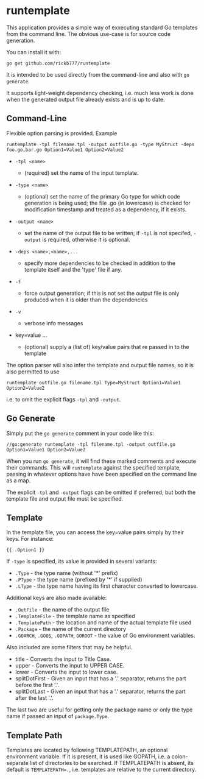 # runtemplate

This application provides a simple way of exxecuting standard Go templates from the command line. The obvious
use-case is for source code generation.

You can install it with:

```
go get github.com/rickb777/runtemplate
```

It is intended to be used directly from the command-line and also with `go generate`.

It supports light-weight dependency checking, i.e. much less work is done when the generated output file
already exists and is up to date.

## Command-Line

Flexible option parsing is provided. Example

```
runtemplate -tpl filename.tpl -output outfile.go -type MyStruct -deps foo.go,bar.go Option1=Value1 Option2=Value2
```

 * `-tpl <name>`
   - (required) set the name of the input template.

 * `-type <name>`
   - (optional) set the name of the primary Go type for which code generation is being used; the file <name>.go
     (in lowercase) is checked for modification timestamp and treated as a dependency, if it exists.

 * `-output <name>`
   - set the name of the output file to be written; if `-tpl` is not specifed, `-output` is required,
     otherwise it is optional.

 * `-deps <name>,<name>,...`
   - specify more dependencies to be checked in addition to the template itself and the 'type' file if any.

 * `-f`
   - force output generation; if this is not set the output file is only produced when it is older than the
     dependencies

 * `-v`
   - verbose info messages

 * key=value ...
   - (optional) supply a (list of) key/value pairs that re passed in to the template

The option parser will also infer the template and output file names, so it is also permitted to use

```
runtemplate outfile.go filename.tpl Type=MyStruct Option1=Value1 Option2=Value2
```

i.e. to omit the explicit flags `-tpl` and `-output`.

## Go Generate

Simply put the `go generate` comment in your code like this:

```
//go:generate runtemplate -tpl filename.tpl -output outfile.go Option1=Value1 Option2=Value2
```

When you run `go generate`, it will find these marked comments and execute their commands. This will
`runtemplate` against the specified template, passing in whatever options have have been specified
on the command line as a map.

The explicit `-tpl` and `-output` flags can be omitted if preferred, but both the template file and
output file must be specified.

## Template

In the template file, you can access the key=value pairs simply by their keys. For instance:

`{{ .Option1 }}`

If `-type` is specified, its value is provided in several variants:

 * `.Type`  - the type name (without '*' prefix)
 * `.PType` - the type name (prefixed by '*' if supplied)
 * `.LType` - the type name having its first character converted to lowercase.

Additional keys are also made available:

 * `.OutFile` - the name of the output file
 * `.TemplateFile` - the template name as specified
 * `.TemplatePath` - the location and name of the actual template file used
 * `.Package` - the name of the current directory
 * `.GOARCH`, `.GOOS`, `.GOPATH`, `GOROOT` - the value of Go environment variables.

Also included are some filters that may be helpful.

 * title - Converts the input to Title Case.
 * upper - Converts the input to UPPER CASE.
 * lower - Converts the input to lower case.
 * splitDotFirst - Given an input that has a '.' separator, returns the part before the first '.'.
 * splitDotLast - Given an input that has a '.' separator, returns the part after the last '.'.

The last two are useful for getting only the package name or only the type name if passed an input of `package.Type`.

## Template Path

Templates are located by following TEMPLATEPATH, an optional environment variable. If it is present, it
is used like GOPATH, i.e. a colon-separate list of directories to be searched. If TEMPLATEPATH is absent,
its default is `TEMPLATEPATH=.`, i.e. templates are relative to the current directory.
